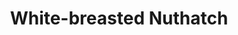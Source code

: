 ---
layout: post
title: White-breasted Nuthatch
permalink: white-breasted-nuthatch
bird: 
  name: White-Breasted Nuthatch
  latin-name: Sitta carolinensis
  frequency: occasionally
  season: year-round
  page_url: https://commons.wikimedia.org/wiki/File:White-Breasted_Nuthatch_(8728).jpg
  image: https://res.cloudinary.com/fergd/image/upload/q_auto/v1640205436/Birds/White-Breasted_Nuthatch__8728.jpg
  caption: "The nuthatch is perched on a piece of bark looking upward displaying its long beak."
---